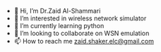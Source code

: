 - 👋 Hi, I’m Dr.Zaid Al-Shammari 
- 👀 I’m interested in wireless network simulator 
- 🌱 I’m currently learning python 
- 💞️ I’m looking to collaborate on WSN emulation 
- 📫 How to reach me zaid.shaker.elc@gmail.com 

<!---
zaid283118/zaid283118 is a ✨ special ✨ repository because its `README.md` (this file) appears on your GitHub profile.
You can click the Preview link to take a look at your changes.
--->
